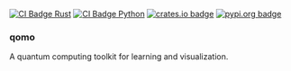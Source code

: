 
[CI Rust]: https://github.com/haoxins/qomo/actions/workflows/rust.yaml
[CI Badge Rust]: https://github.com/haoxins/qomo/actions/workflows/rust.yaml/badge.svg
[CI Python]: https://github.com/haoxins/qomo/actions/workflows/python.yaml
[CI Badge Python]: https://github.com/haoxins/qomo/actions/workflows/python.yaml/badge.svg
[crates.io]: https://crates.io/crates/qomo
[crates.io badge]: https://img.shields.io/crates/v/qomo.svg
[pypi.org]: https://pypi.org/project/qomo/
[pypi.org badge]: https://img.shields.io/pypi/v/qomo.svg

[![CI Badge Rust]][CI Rust]
[![CI Badge Python]][CI Python]
[![crates.io badge]][crates.io]
[![pypi.org badge]][pypi.org]

### qomo

A quantum computing toolkit for learning and visualization.
